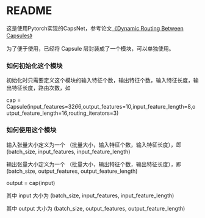 # README

这是使用Pytorch实现的CapsNet，参考论文[《Dynamic Routing Between Capsules》](https://arxiv.org/pdf/1710.09829.pdf)

为了便于使用，已经将 Capsule 层封装成了一个模块，可以单独使用。

### 如何初始化这个模块

初始化时只需要定义这个模块的输入特征个数，输出特征个数，输入特征长度，输出特征长度，路由次数，如

cap = Capsule(input_features=32*6*6,output_features=10,input_feature_length=8,output_feature_length=16,routing_iterators=3)

### 如何使用这个模块

输入张量大小定义为一个 （批量大小，输入特征个数，输入特征长度），即 (batch_size, input_features, input_feature_length)

输出张量大小定义为一个 （批量大小，输出特征个数，输出特征长度），即 (batch_size, output_features, output_feature_length)

output = cap(input)

其中 input 大小为 (batch_size, input_features, input_feature_length)

其中 output 大小为 (batch_size, output_features, output_feature_length)
